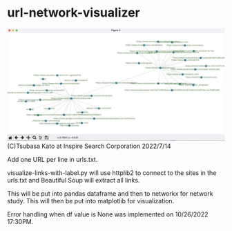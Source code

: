 # url-network-visualizer
![url-network-visualizer screenshot](https://github.com/stingraze/url-network-visualizer/blob/main/url-visualize-links.jpg?raw=true)
(C)Tsubasa Kato at Inspire Search Corporation 2022/7/14

Add one URL per line in urls.txt. 

visualize-links-with-label.py will use httplib2 to connect to the sites in the urls.txt and Beautiful Soup will extract all links.

This will be put into pandas dataframe and then to networkx for network study.
This will then be put into matplotlib for visualization.

Error handling when df value is None was implemented on 10/26/2022 17:30PM.
